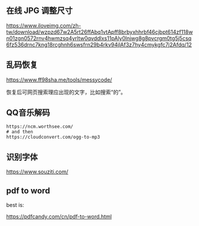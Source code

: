 ## 在线 JPG 调整尺寸

https://www.iloveimg.com/zh-tw/download/wzpzd67w2A5rt26ffAbq1vtApff8brbyxhhrbf46cjbpt614zf118wn01zgn0572rnv4hwmzsq4yrltw0qvddlxs11pAly0lnjwg8g8pvcrgm0tg5j5csq6fz536drnc7kng18rcghnh6swsfrn29b4rkv94jlAf3z7hy4cmykgfc7j2Afdq/12

## 乱码恢复

https://www.ff98sha.me/tools/messycode/

恢复后可网页搜索理应出现的文字，比如搜索“的”。

## QQ音乐解码

```
https://ncm.worthsee.com/
# and then
https://cloudconvert.com/ogg-to-mp3
```

## 识别字体

https://www.souziti.com/

## pdf to word

best is:

https://pdfcandy.com/cn/pdf-to-word.html

